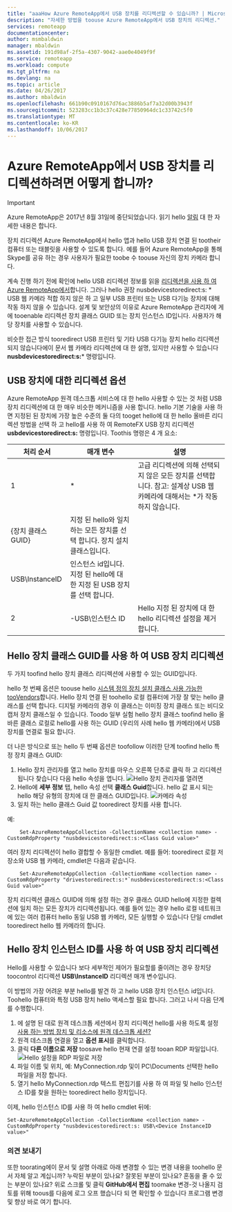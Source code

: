 ```yaml
---
title: "aaaHow Azure RemoteApp에서 USB 장치를 리디렉션할 수 있습니까? | Microsoft Docs"
description: "자세한 방법을 toouse Azure RemoteApp에서 USB 장치의 리디렉션."
services: remoteapp
documentationcenter: 
author: msmbaldwin
manager: mbaldwin
ms.assetid: 191d98af-2f5a-4307-9042-aae0e4049f9f
ms.service: remoteapp
ms.workload: compute
ms.tgt_pltfrm: na
ms.devlang: na
ms.topic: article
ms.date: 04/26/2017
ms.author: mbaldwin
ms.openlocfilehash: 661b90c0910167d76ac3886b5af7a32d00b3943f
ms.sourcegitcommit: 523283cc1b3c37c428e77850964dc1c33742c5f0
ms.translationtype: MT
ms.contentlocale: ko-KR
ms.lasthandoff: 10/06/2017
---
```

# <a name="how-do-you-redirect-usb-devices-in-azure-remoteapp"></a>Azure RemoteApp에서 USB 장치를 리디렉션하려면 어떻게 합니까?
> [!IMPORTANT]
> Azure RemoteApp은 2017년 8월 31일에 중단되었습니다. 읽기 hello [알림](https://go.microsoft.com/fwlink/?linkid=821148) 대 한 자세한 내용은 합니다.
> 
> 

장치 리디렉션 Azure RemoteApp에서 hello 앱과 hello USB 장치 연결 된 tootheir 컴퓨터 또는 태블릿을 사용할 수 있도록 합니다. 예를 들어 Azure RemoteApp을 통해 Skype를 공유 하는 경우 사용자가 필요한 toobe 수 toouse 자신의 장치 카메라 합니다.

계속 진행 하기 전에 확인에 hello USB 리디렉션 정보를 읽을 [리디렉션을 사용 하 여 Azure RemoteApp에서](remoteapp-redirection.md)합니다. 그러나 hello 권장 nusbdevicestoredirect:s: * USB 웹 카메라 적합 하지 않은 하 고 일부 USB 프린터 또는 USB 다기능 장치에 대해 작동 하지 않을 수 있습니다. 설계 및 보안상의 이유로 Azure RemoteApp 관리자에 게에 tooenable 리디렉션 장치 클래스 GUID 또는 장치 인스턴스 ID입니다. 사용자가 해당 장치를 사용할 수 있습니다.

비슷한 접근 방식 tooredirect USB 프린터 및 기타 USB 다기능 장치 hello 리디렉션되지 않습니다에이 문서 웹 카메라 리디렉션에 대 한 설명, 있지만 사용할 수 있습니다 **nusbdevicestoredirect:s:*** 명령입니다.

## <a name="redirection-options-for-usb-devices"></a>USB 장치에 대한 리디렉션 옵션
Azure RemoteApp 원격 데스크톱 서비스에 대 한 hello 사용할 수 있는 것 처럼 USB 장치 리디렉션에 대 한 매우 비슷한 메커니즘을 사용 합니다. hello 기본 기술을 사용 하면 지정된 된 장치에 가장 높은 수준의 둘 다의 tooget hello에 대 한 hello 올바른 리디렉션 방법을 선택 하 고 hello를 사용 하 여 RemoteFX USB 장치 리디렉션 **usbdevicestoredirect:s:** 명령입니다. Toothis 명령은 4 개 요소:

| 처리 순서 | 매개 변수 | 설명 |
| --- | --- | --- |
| 1 |* |고급 리디렉션에 의해 선택되지 않은 모든 장치를 선택합니다. 참고: 설계상 USB 웹 카메라에 대해서는 *가 작동하지 않습니다. |
| {장치 클래스 GUID} |지정 된 hello와 일치 하는 모든 장치를 선택 합니다. 장치 설치 클래스입니다. | |
| USB\InstanceID |인스턴스 id입니다. 지정 된 hello에 대 한 지정 된 USB 장치를 선택 합니다. | |
| 2 |-USB\인스턴스 ID |Hello 지정 된 장치에 대 한 hello 리디렉션 설정을 제거합니다. |

## <a name="redirecting-a-usb-device-by-using-hello-device-class-guid"></a>Hello 장치 클래스 GUID를 사용 하 여 USB 장치 리디렉션
두 가지 toofind hello 장치 클래스 리디렉션에 사용할 수 있는 GUID입니다. 

hello 첫 번째 옵션은 toouse hello [시스템 정의 장치 설치 클래스 사용 가능한 tooVendors](https://msdn.microsoft.com/library/windows/hardware/ff553426.aspx)합니다. Hello 장치 연결 된 toohello 로컬 컴퓨터에 가장 잘 맞는 hello 클래스를 선택 합니다. 디지털 카메라의 경우 이 클래스는 이미징 장치 클래스 또는 비디오 캡처 장치 클래스일 수 있습니다. Toodo 일부 실험 hello 장치 클래스 toofind hello 올바른 클래스 로컬로 hello를 사용 하는 GUID (우리의 사례 hello 웹 카메라)에서 USB 장치를 연결로 필요 합니다.

더 나은 방식으로 또는 hello 두 번째 옵션은 toofollow 이러한 단계 toofind hello 특정 장치 클래스 GUID:

1. Hello 장치 관리자를 열고 hello 장치를 마우스 오른쪽 단추로 클릭 하 고 리디렉션됩니다 찾습니다 다음 hello 속성을 엽니다.
   ![Hello 장치 관리자를 열려면](./media/remoteapp-usbredir/ra-devicemanager.png)
2. Hello에 **세부 정보** 탭, hello 속성 선택 **클래스 Guid**합니다. hello 값 표시 되는 hello 해당 유형의 장치에 대 한 클래스 GUID입니다.
   ![카메라 속성](./media/remoteapp-usbredir/ra-classguid.png)
3. 일치 하는 hello 클래스 Guid 값 tooredirect 장치를 사용 합니다.

예:

        Set-AzureRemoteAppCollection -CollectionName <collection name> -CustomRdpProperty "nusbdevicestoredirect:s:<Class Guid value>"

여러 장치 리디렉션이 hello 결합할 수 동일한 cmdlet. 예를 들어: tooredirect 로컬 저장소와 USB 웹 카메라, cmdlet은 다음과 같습니다.

        Set-AzureRemoteAppCollection -CollectionName <collection name> -CustomRdpProperty "drivestoredirect:s:*`nusbdevicestoredirect:s:<Class Guid value>"

장치 리디렉션 클래스 GUID에 의해 설정 하는 경우 클래스 GUID hello에 지정한 컬렉션에 일치 하는 모든 장치가 리디렉션됩니다. 예를 들어 있는 경우 hello 로컬 네트워크에 있는 여러 컴퓨터 hello 동일 USB 웹 카메라, 모든 실행할 수 있습니다 단일 cmdlet tooredirect hello 웹 카메라의 합니다.

## <a name="redirecting-a-usb-device-by-using-hello-device-instance-id"></a>Hello 장치 인스턴스 ID를 사용 하 여 USB 장치 리디렉션
Hello를 사용할 수 있습니다 보다 세부적인 제어가 필요할를 줄이려는 경우 장치당 toocontrol 리디렉션 **USB\InstanceID** 리디렉션 매개 변수입니다.

이 방법의 가장 어려운 부분 hello를 발견 하 고 hello USB 장치 인스턴스 id입니다. Toohello 컴퓨터와 특정 USB 장치 hello 액세스할 필요 합니다. 그러고 나서 다음 단계를 수행합니다.

1. 에 설명 된 대로 원격 데스크톱 세션에서 장치 리디렉션 hello를 사용 하도록 설정 [사용 하는 방법 장치 및 리소스에 원격 데스크톱 세션?](http://windows.microsoft.com/en-us/windows7/How-can-I-use-my-devices-and-resources-in-a-Remote-Desktop-session)
2. 원격 데스크톱 연결을 열고 **옵션 표시**를 클릭합니다.
3. 클릭 **다른 이름으로 저장** toosave hello 현재 연결 설정 tooan RDP 파일입니다.  
    ![Hello 설정을 RDP 파일로 저장](./media/remoteapp-usbredir/ra-saveasrdp.png)
4. 파일 이름 및 위치, 예: MyConnection.rdp 및이 PC\Documents 선택한 hello 파일을 저장 합니다.
5. 열기 hello MyConnection.rdp 텍스트 편집기를 사용 하 여 파일 및 hello 인스턴스 ID를 찾을 원하는 tooredirect hello 장치입니다.

이제, hello 인스턴스 ID를 사용 하 여 hello cmdlet 뒤에:

    Set-AzureRemoteAppCollection -CollectionName <collection name> -CustomRdpProperty "nusbdevicestoredirect:s: USB\<Device InstanceID value>"



### <a name="help-us-help-you"></a>의견 보내기
또한 toorating에이 문서 및 설명 아래로 아래 변경할 수 있는 변경 내용을 toohello 문서 자체 알고 계십니까? 누락된 부분이 있나요? 잘못된 부분이 있나요? 혼동을 줄 수 있는 부분이 있나요? 위로 스크롤 및 클릭 **GitHub에서 편집** toomake 변경-것 나올지 검토를 위해 toous를 다음에 로그 오프 했습니다 되 면 확인할 수 있습니다 프로그램 변경 및 향상 바로 여기 합니다.

